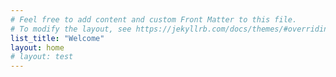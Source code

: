 ```yaml
---
# Feel free to add content and custom Front Matter to this file.
# To modify the layout, see https://jekyllrb.com/docs/themes/#overriding-theme-defaults
list_title: "Welcome"
layout: home
# layout: test
---
```


<!-- # Hello -->

